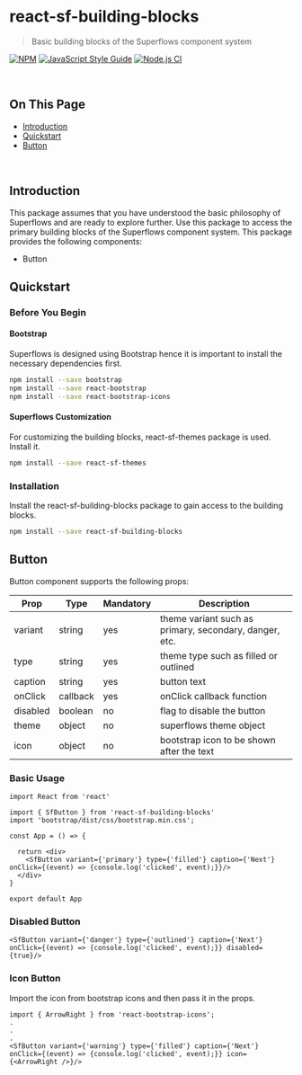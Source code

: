 # react-sf-building-blocks

> Basic building blocks of the Superflows component system

[![NPM](https://img.shields.io/npm/v/react-sf-themes.svg)](https://www.npmjs.com/package/react-sf-themes) [![JavaScript Style Guide](https://img.shields.io/badge/code_style-standard-brightgreen.svg)](https://standardjs.com) [![Node.js CI](https://github.com/superflows-dev/react-sf-themes/actions/workflows/node.js.yml/badge.svg)](https://github.com/superflows-dev/react-sf-themes/actions/workflows/node.js.yml)

<br />

## On This Page

- [Introduction](#introduction)
- [Quickstart](#quickstart)
- [Button](#button)

<br />

## Introduction

This package assumes that you have understood the basic philosophy of Superflows and are ready to explore further. Use this package to access the primary building blocks of the Superflows component system. This package provides the following components:

- Button

## Quickstart

### Before You Begin

#### Bootstrap

Superflows is designed using Bootstrap hence it is important to install the necessary dependencies first.

```bash
npm install --save bootstrap
npm install --save react-bootstrap
npm install --save react-bootstrap-icons
```

#### Superflows Customization

For customizing the building blocks, react-sf-themes package is used. Install it.

```bash
npm install --save react-sf-themes
```

### Installation

Install the react-sf-building-blocks package to gain access to the building blocks.

```bash
npm install --save react-sf-building-blocks
```


## Button

Button component supports the following props:

| Prop          | Type           | Mandatory | Description 
|---------------|----------------|-----------|---------------------------------
| variant       | string         | yes       | theme variant such as primary, secondary, danger, etc.
| type          | string         | yes       | theme type such as filled or outlined
| caption       | string         | yes       | button text
| onClick       | callback       | yes       | onClick callback function
| disabled      | boolean        | no        | flag to disable the button
| theme         | object         | no        | superflows theme object
| icon          | object         | no        | bootstrap icon to be shown after the text

### Basic Usage

```tsx
import React from 'react'

import { SfButton } from 'react-sf-building-blocks'
import 'bootstrap/dist/css/bootstrap.min.css';

const App = () => {

  return <div>
    <SfButton variant={'primary'} type={'filled'} caption={'Next'} onClick={(event) => {console.log('clicked', event);}}/>
  </div>
}

export default App
```

### Disabled Button

```tsx
<SfButton variant={'danger'} type={'outlined'} caption={'Next'} onClick={(event) => {console.log('clicked', event);}} disabled={true}/>
```

### Icon Button

Import the icon from bootstrap icons and then pass it in the props.

```tsx
import { ArrowRight } from 'react-bootstrap-icons';
.
.
.
<SfButton variant={'warning'} type={'filled'} caption={'Next'} onClick={(event) => {console.log('clicked', event);}} icon={<ArrowRight />}/>
```